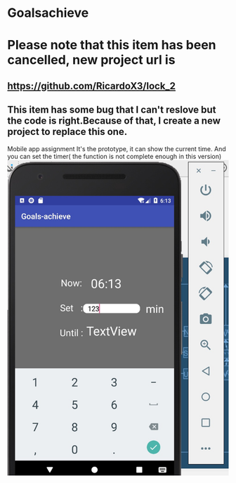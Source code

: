 # Goalsachieve

Please note that this item has been cancelled, new project url is 
===
**https://github.com/RicardoX3/lock_2**
---
This item has some bug that I can't reslove but the code is right.Because of that, I create a new project to replace this one.
---



Mobile app assignment
It's the prototype, it can show the current time.
And you can set the timer( the function is not complete enough in this version)
![Demo](display/screenshot_1.jpeg)
